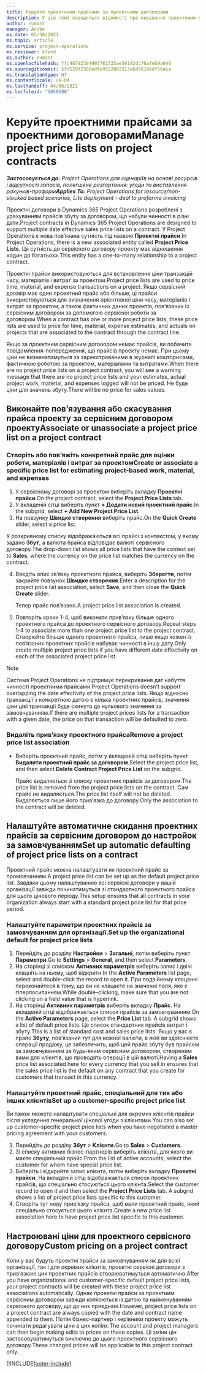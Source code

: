```yaml
---
title: Керуйте проектними прайсами за проектними договорами
description: У цій темі наводяться відомості про керування проектними прайсами за проектними договорами.
author: rumant
manager: Annbe
ms.date: 03/30/2021
ms.topic: article
ms.service: project-operations
ms.reviewer: kfend
ms.author: rumant
ms.openlocfilehash: ffc48782394995781535ae56142dc76afeb9a040
ms.sourcegitcommit: 5fd529f2308edfe9322082313e6d50146df56aca
ms.translationtype: HT
ms.contentlocale: uk-UA
ms.lasthandoff: 04/06/2021
ms.locfileid: "5858588"
---
```

# <a name="manage-project-price-lists-on-project-contracts"></a><span data-ttu-id="fa42e-103">Керуйте проектними прайсами за проектними договорами</span><span class="sxs-lookup"><span data-stu-id="fa42e-103">Manage project price lists on project contracts</span></span>

<span data-ttu-id="fa42e-104">_**Застосовується до:** Project Operations для сценаріїв на основі ресурсів і відсутності запасів, полегшене розгортання: угоди та виставлення рахунків-проформ_</span><span class="sxs-lookup"><span data-stu-id="fa42e-104">_**Applies To:** Project Operations for resource/non-stocked based scenarios, Lite deployment - deal to proforma invoicing_</span></span>

<span data-ttu-id="fa42e-105">Проектні договори в Dynamics 365 Project Operations розроблені з урахуванням прайсів збуту за договором, що набули чинності в різні дати.</span><span class="sxs-lookup"><span data-stu-id="fa42e-105">Project contracts in Dynamics 365 Project Operations are designed to support multiple date effective sales price lists on a contract.</span></span> <span data-ttu-id="fa42e-106">У Project Operations є нова пов’язана сутність під назвою **Проектні прайси**.</span><span class="sxs-lookup"><span data-stu-id="fa42e-106">In Project Operations, there is a new associated entity called **Project Price Lists**.</span></span> <span data-ttu-id="fa42e-107">Ця сутність до сервісного договору проекту має відношення «один до багатьох».</span><span class="sxs-lookup"><span data-stu-id="fa42e-107">This entity has a one-to-many relationship to a project contract.</span></span>

<span data-ttu-id="fa42e-108">Проектні прайси використовуються для встановлення ціни транзакцій часу, матеріалів і витрат за проектом.</span><span class="sxs-lookup"><span data-stu-id="fa42e-108">Project price lists are used to price time, material, and expense transactions on a project.</span></span> <span data-ttu-id="fa42e-109">Якщо сервісний договір має один проектний прайс або більше, ці прайси використовуються для визначення орієнтовної ціни часу, матеріалів і витрат за проектом, а також фактичних даних проектів, пов’язаних із сервісним договором за допомогою сервісної роботи за договором.</span><span class="sxs-lookup"><span data-stu-id="fa42e-109">When a contract has one or more project price lists, these price lists are used to price for time, material, expense estimates, and actuals on projects that are associated to the contract through the contract line.</span></span>

<span data-ttu-id="fa42e-110">Якщо за проектним сервісним договором немає прайсів, ви побачите повідомлення-попередження, що прайсів проекту немає. При цьому ціни не визначатимуться за зареєстрованими в журналі кошторисами, фактичною роботою за проектом, матеріалами та витратами.</span><span class="sxs-lookup"><span data-stu-id="fa42e-110">When there are no project price lists on a project contract, you will see a warning message that there are no project price lists and your estimates, actual project work, material, and expenses logged will not be priced.</span></span> <span data-ttu-id="fa42e-111">Не буде ціни для значень збуту.</span><span class="sxs-lookup"><span data-stu-id="fa42e-111">There will be no price for sales values.</span></span>

## <a name="associate-or-unassociate-a-project-price-list-on-a-project-contract"></a><span data-ttu-id="fa42e-112">Виконайте пов’язування або скасування прайса проекту за сервісним договором проекту</span><span class="sxs-lookup"><span data-stu-id="fa42e-112">Associate or unassociate a project price list on a project contract</span></span>

### <a name="create-or-associate-a-specific-price-list-for-estimating-project-based-work-material-and-expenses"></a><span data-ttu-id="fa42e-113">Створіть або пов’яжіть конкретний прайс для оцінки роботи, матеріалів і витрат за проектом</span><span class="sxs-lookup"><span data-stu-id="fa42e-113">Create or associate a specific price list for estimating project-based work, material, and expenses</span></span>

1. <span data-ttu-id="fa42e-114">У сервісному договорі за проектом виберіть вкладку **Проектні прайси**.</span><span class="sxs-lookup"><span data-stu-id="fa42e-114">On the project contract, select the **Project Price Lists** tab.</span></span>
2. <span data-ttu-id="fa42e-115">У вкладеній сітці виберіть пункт **+ Додати новий проектний прайс**.</span><span class="sxs-lookup"><span data-stu-id="fa42e-115">In the subgrid, select **+ Add New Project Price List**.</span></span>
3. <span data-ttu-id="fa42e-116">На повзунку **Швидке створення** виберіть прайс.</span><span class="sxs-lookup"><span data-stu-id="fa42e-116">On the **Quick Create** slider, select a price list.</span></span> 

  <span data-ttu-id="fa42e-117">У розкривному списку відображаються всі прайсі з контекстом, у якому задано **Збут**, а валюта прайса відповідає валюті сервісного договору.</span><span class="sxs-lookup"><span data-stu-id="fa42e-117">The drop-down list shows all price lists that have the context set to **Sales**, where the currency on the price list matches the currency on the contract.</span></span>
  
4. <span data-ttu-id="fa42e-118">Введіть опис зв’язку проектного прайса, виберіть **Зберегти**, потім закрийте повзунок **Швидке створення**.</span><span class="sxs-lookup"><span data-stu-id="fa42e-118">Enter a description for the project price list association, select **Save**, and then close the **Quick Create** slider.</span></span>

   <span data-ttu-id="fa42e-119">Тепер прайс пов’язано.</span><span class="sxs-lookup"><span data-stu-id="fa42e-119">A project price list association is created.</span></span>
   
5. <span data-ttu-id="fa42e-120">Повторіть кроки 1-4, щоб виконати прив’язку більше одного проектного прайса до проектного сервісного договору.</span><span class="sxs-lookup"><span data-stu-id="fa42e-120">Repeat steps 1-4 to associate more than one project price list to the project contract.</span></span> <span data-ttu-id="fa42e-121">Створюйте більше одного проектного прайса, лише якщо кожен із пов’язаних проектних прайсів набуває чинності в іншу дату.</span><span class="sxs-lookup"><span data-stu-id="fa42e-121">Only create multiple project price lists if you have different date effectivity on each of the associated project price list.</span></span>

> [!NOTE]
> <span data-ttu-id="fa42e-122">Система Project Operations не підтримує перекривання дат набуття чинності проектними прайсами.</span><span class="sxs-lookup"><span data-stu-id="fa42e-122">Project Operations doesn't support overlapping the date effectivity of the project price lists.</span></span> <span data-ttu-id="fa42e-123">Якщо відносно транзакції з конкретною датою є кілька проектних прайсів, значення ціни цієї транзакції буде скинуто до нульового значення за замовчуванням.</span><span class="sxs-lookup"><span data-stu-id="fa42e-123">If there are multiple project prices lists for a transaction with a given date, the price on that transaction will be defaulted to zero.</span></span>

### <a name="remove-a-project-price-list-association"></a><span data-ttu-id="fa42e-124">Видаліть прив’язку проектного прайса</span><span class="sxs-lookup"><span data-stu-id="fa42e-124">Remove a project price list association</span></span>

- <span data-ttu-id="fa42e-125">Виберіть проектний прайс, потім у вкладеній сітці виберіть пункт **Видалити проектний прайс за договором**.</span><span class="sxs-lookup"><span data-stu-id="fa42e-125">Select the project price list, and then select **Delete Contract Project Price List** on the subgrid.</span></span> 

  <span data-ttu-id="fa42e-126">Прайс видаляється зі списку проектних прайсів за договором.</span><span class="sxs-lookup"><span data-stu-id="fa42e-126">The price list is removed from the project price lists on the contract.</span></span> <span data-ttu-id="fa42e-127">Сам прайс не видаляється.</span><span class="sxs-lookup"><span data-stu-id="fa42e-127">The price list itself will not be deleted.</span></span> <span data-ttu-id="fa42e-128">Видаляється лише його прив’язка до договору.</span><span class="sxs-lookup"><span data-stu-id="fa42e-128">Only the association to the contract will be deleted.</span></span>

## <a name="set-up-automatic-defaulting-of-project-price-lists-on-a-contract"></a><span data-ttu-id="fa42e-129">Налаштуйте автоматичне скидання проектних прайсів за сервісним договором до настройок за замовчуванням</span><span class="sxs-lookup"><span data-stu-id="fa42e-129">Set up automatic defaulting of project price lists on a contract</span></span>

<span data-ttu-id="fa42e-130">Проектний прайс можна налаштувати як проектний прайс за промовчанням.</span><span class="sxs-lookup"><span data-stu-id="fa42e-130">A project price list can be set up as the default project price list.</span></span> <span data-ttu-id="fa42e-131">Завдяки цьому налаштуванню всі сервісні договори у вашій організації завжди починатимуться зі стандартного проектного прайса для цього цінового періоду.</span><span class="sxs-lookup"><span data-stu-id="fa42e-131">This setup ensures that all contracts in your organization always start with a standard project price list for that price period.</span></span>

### <a name="set-up-the-organizational-default-for-project-price-lists"></a><span data-ttu-id="fa42e-132">Налаштуйте параметри проектних прайсів за замовчуванням для організації.</span><span class="sxs-lookup"><span data-stu-id="fa42e-132">Set up the organizational default for project price lists</span></span>

1. <span data-ttu-id="fa42e-133">Перейдіть до розділу **Настройки** > **Загальні**, потім виберіть пункт **Параметри**.</span><span class="sxs-lookup"><span data-stu-id="fa42e-133">Go to **Settings** > **General**, and then select **Parameters**.</span></span>
2. <span data-ttu-id="fa42e-134">На сторінці зі списком **Активних параметрів** виберіть запис і двічі клацніть на ньому, щоб відкрити.</span><span class="sxs-lookup"><span data-stu-id="fa42e-134">In the **Active Parameters** list page, select and double-click the record to open it.</span></span> <span data-ttu-id="fa42e-135">При подвійному клацанні переконайтеся в тому, що ви не клацаєте на значенні поля, яке є гіперпосиланням.</span><span class="sxs-lookup"><span data-stu-id="fa42e-135">While double–clicking, make sure that you are not clicking on a field value that is hyperlink.</span></span> 
3. <span data-ttu-id="fa42e-136">На сторінці **Активних параметрів** виберіть вкладку **Прайс**. На вкладеній сітці відображається список прайсів за замовчуванням.</span><span class="sxs-lookup"><span data-stu-id="fa42e-136">On the **Active Parameters** page, select the **Price List** tab. A subgrid shows a list of default price lists.</span></span> <span data-ttu-id="fa42e-137">Це список стандартних прайсів витрат і збуту.</span><span class="sxs-lookup"><span data-stu-id="fa42e-137">This is a list of standard cost and sales price lists.</span></span> <span data-ttu-id="fa42e-138">Якщо у вас є прайс **Збуту**, пов’язаний тут для кожної валюти, в якій ви здійснюєте операції продажу, це забезпечить, щоб цей прайс збуту був прайсом за замовчуванням за будь-яким сервісним договором, створеним вами для клієнтів, що проводять операції в цій валюті.</span><span class="sxs-lookup"><span data-stu-id="fa42e-138">Having a **Sales** price list associated here for every currency that you sell in ensures that the sales price list is the default on any contract that you create for customers that transact in this currency.</span></span>

### <a name="set-up-a-customer-specific-project-price-list"></a><span data-ttu-id="fa42e-139">Налаштуйте проектний прайс, спеціальний для тих або інших клієнтів</span><span class="sxs-lookup"><span data-stu-id="fa42e-139">Set up a customer-specific project price list</span></span>

<span data-ttu-id="fa42e-140">Ви також можете налаштувати спеціальні для окремих клієнтів прайси після укладення генеральної цінової угоди з клієнтами.</span><span class="sxs-lookup"><span data-stu-id="fa42e-140">You can also set up customer–specific project price lists when you have negotiated a master pricing agreement with your customers.</span></span>

1. <span data-ttu-id="fa42e-141">Перейдіть до розділу **Збут** > **Клієнти**.</span><span class="sxs-lookup"><span data-stu-id="fa42e-141">Go to **Sales** > **Customers**.</span></span>
2. <span data-ttu-id="fa42e-142">Зі списку активних бізнес-партнерів виберіть клієнта, для якого ви маєте спеціальний прайс.</span><span class="sxs-lookup"><span data-stu-id="fa42e-142">From the list of active accounts, select the customer for whom have special price list.</span></span>
3. <span data-ttu-id="fa42e-143">Виберіть і відкрийте запис клієнта, потім виберіть вкладку **Проектні прайси**. На вкладеній сітці відображається список проектних прайсів, що спеціально стосуються цього клієнта.</span><span class="sxs-lookup"><span data-stu-id="fa42e-143">Select the customer record to open it and then select the **Project Price Lists** tab. A subgrid shows a list of project price lists specific to this customer.</span></span> 
4. <span data-ttu-id="fa42e-144">Створіть тут нову прив’язку прайса, щоб мати проектний прайс, який спеціально стосується цього клієнта.</span><span class="sxs-lookup"><span data-stu-id="fa42e-144">Create a new price list association here to have project price list specific to this customer.</span></span>

## <a name="custom-pricing-on-a-project-contract"></a><span data-ttu-id="fa42e-145">Настроювані ціни для проектного сервісного договору</span><span class="sxs-lookup"><span data-stu-id="fa42e-145">Custom pricing on a project contract</span></span>

<span data-ttu-id="fa42e-146">Коли у вас будуть проектні прайси за замовчуванням як для всієї організації, так і для окремих клієнтів, проектні сервісні договори з прив’язкою цих проектних прайсів створюватимуться автоматично.</span><span class="sxs-lookup"><span data-stu-id="fa42e-146">After you have organizational and customer-specific default project price lists, your project contracts will be created with these project price list associations automatically.</span></span> <span data-ttu-id="fa42e-147">Однак проектні прайси за проектним сервісним договором завжди копіюються із датою та найменуванням сервісного договору, що до них приєднані.</span><span class="sxs-lookup"><span data-stu-id="fa42e-147">However, project price lists on a project contract are always copied with the date and contract name appended to them.</span></span> <span data-ttu-id="fa42e-148">Потім бізнес-партнер і керівники проекту можуть починати редагувати ціни в цих копіях.</span><span class="sxs-lookup"><span data-stu-id="fa42e-148">The account and project managers can then begin making edits to prices on these copies.</span></span> <span data-ttu-id="fa42e-149">Ці зміни цін застосовуватимуться виключно до цього проектного сервісного договору.</span><span class="sxs-lookup"><span data-stu-id="fa42e-149">These changed prices will be applicable to this project contract only.</span></span>


[!INCLUDE[footer-include](../includes/footer-banner.md)]
